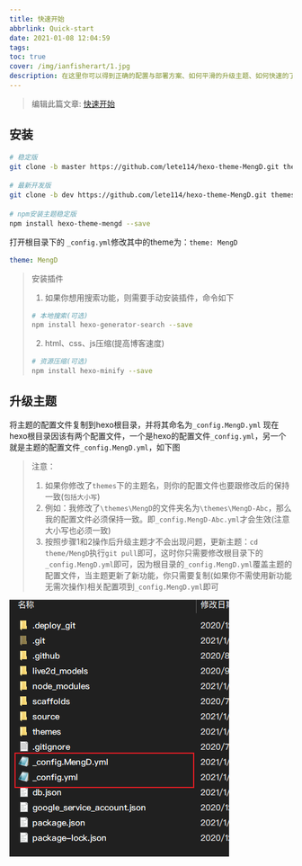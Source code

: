 ```yaml
---
title: 快速开始
abbrlink: Quick-start
date: 2021-01-08 12:04:59
tags:
toc: true
cover: /img/ianfisherart/1.jpg
description: 在这里你可以得到正确的配置与部署方案、如何平滑的升级主题、如何快速的了解MengD、如何安装插件与配置插件
---
```


>编辑此篇文章: [快速开始](https://github.com/lete114/hexo-theme-MengD/edit/docs/source/_posts/%E5%BF%AB%E9%80%9F%E5%BC%80%E5%A7%8B.md)

## 安装

``` bash
# 稳定版
git clone -b master https://github.com/lete114/hexo-theme-MengD.git themes/MengD

# 最新开发版
git clone -b dev https://github.com/lete114/hexo-theme-MengD.git themes/MengD

# npm安装主题稳定版
npm install hexo-theme-mengd --save

```

打开根目录下的 `_config.yml`修改其中的theme为：`theme: MengD`
```yml
theme: MengD
```

>安装插件
>1. 如果你想用搜索功能，则需要手动安装插件，命令如下
>``` bash
># 本地搜索(可选)
>npm install hexo-generator-search --save 
>```
>2. html、css、js压缩(提高博客速度)
>``` bash
># 资源压缩(可选)
>npm install hexo-minify --save
>```

## 升级主题

将主题的配置文件复制到hexo根目录，并将其命名为`_config.MengD.yml`
现在hexo根目录因该有两个配置文件，一个是hexo的配置文件`_config.yml`，另一个就是主题的配置文件`_config.MengD.yml`，如下图

> 注意：
> 1. 如果你修改了`themes`下的主题名，则你的配置文件也要跟修改后的保持一致(`包括大小写`)
> 2. 例如：我修改了`\themes\MengD`的文件夹名为`\themes\MengD-Abc`，那么我的配置文件必须保持一致。即`_config.MengD-Abc.yml`才会生效(注意大小写也必须一致)
> 3. 按照步骤1和2操作后升级主题才不会出现问题，更新主题：`cd theme/MengD`执行`git pull`即可，这时你只需要修改根目录下的`_config.MengD.yml`即可，因为根目录的`_config.MengD.yml`覆盖主题的配置文件，当主题更新了新功能，你只需要复制(如果你不需使用新功能无需次操作)相关配置项到`_config.MengD.yml`即可

![update-theme](/img/update-theme.png)
